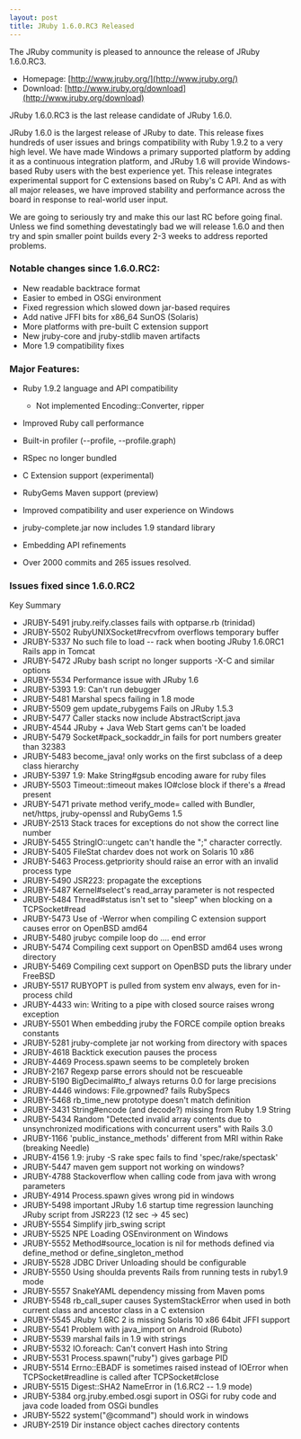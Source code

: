 ```yaml
---
layout: post
title: JRuby 1.6.0.RC3 Released
---
```

The JRuby community is pleased to announce the release of JRuby 1.6.0.RC3.

- Homepage: [http://www.jruby.org/](http://www.jruby.org/)
- Download: [http://www.jruby.org/download](http://www.jruby.org/download)

JRuby 1.6.0.RC3 is the last release candidate of JRuby 1.6.0.

JRuby 1.6.0 is the largest release of JRuby to date. This release
fixes hundreds of user issues and brings compatibility with Ruby 1.9.2
to a very high level. We have made Windows a primary supported
platform by adding it as a continuous integration platform, and JRuby
1.6 will provide Windows-based Ruby users with the best experience
yet. This release integrates experimental support for C extensions
based on Ruby's C API. And as with all major releases, we have
improved stability and performance across the board in response to
real-world user input.

We are going to seriously try and make this our last RC before going final.
Unless we find something devestatingly bad we will release 1.6.0 and then
try and spin smaller point builds every 2-3 weeks to address reported 
problems.

### Notable changes since 1.6.0.RC2:
- New readable backtrace format
- Easier to embed in OSGi environment
- Fixed regression which slowed down jar-based requires
- Add native JFFI bits for x86_64 SunOS (Solaris)
- More platforms with pre-built C extension support
- New jruby-core and jruby-stdlib maven artifacts
- More 1.9 compatibility fixes

### Major Features:

- Ruby 1.9.2 language and API compatibility

  - Not implemented Encoding::Converter, ripper
- Improved Ruby call performance
- Built-in profiler (--profile, --profile.graph)
- RSpec no longer bundled
- C Extension support (experimental)
- RubyGems Maven support (preview)
- Improved compatibility and user experience on Windows
- jruby-complete.jar now includes 1.9 standard library
- Embedding API refinements
- Over 2000 commits and 265 issues resolved.

### Issues fixed since 1.6.0.RC2

Key     Summary
- JRUBY-5491 jruby.reify.classes fails with optparse.rb (trinidad) 			
- JRUBY-5502 RubyUNIXSocket#recvfrom overflows temporary buffer  
- JRUBY-5337 No such file to load -- rack when booting JRuby 1.6.0RC1 Rails app in Tomcat
- JRUBY-5472 JRuby bash script no longer supports -X-C and similar options  
- JRUBY-5534 Performance issue with JRuby 1.6
- JRUBY-5393 1.9: Can't run debugger
- JRUBY-5481 Marshal specs failing in 1.8 mode
- JRUBY-5509 gem update_rubygems Fails on JRuby 1.5.3
- JRUBY-5477 Caller stacks now include AbstractScript.java
- JRUBY-4544 JRuby + Java Web Start gems can't be loaded
- JRUBY-5479 Socket#pack_sockaddr_in fails for port numbers greater than 32383
- JRUBY-5483 become_java! only works on the first subclass of a deep class hierarchy
- JRUBY-5397 1.9: Make String#gsub encoding aware for ruby files
- JRUBY-5503 Timeout::timeout makes IO#close block if there's a #read present
- JRUBY-5471 private method verify_mode= called with Bundler, net/https, jruby-openssl and RubyGems 1.5
- JRUBY-2513 Stack traces for exceptions do not show the correct line number
- JRUBY-5455 StringIO::ungetc can't handle the ";" character correctly.
- JRUBY-5405 FileStat chardev does not work on Solaris 10 x86
- JRUBY-5463 Process.getpriority should raise an error with an invalid process type
- JRUBY-5490 JSR223: propagate the exceptions
- JRUBY-5487 Kernel#select's read_array parameter is not respected
- JRUBY-5484 Thread#status isn't set to "sleep" when blocking on a TCPSocket#read
- JRUBY-5473 Use of -Werror when compiling C extension support causes error on OpenBSD amd64
- JRUBY-5480 jrubyc compile loop do .... end error
- JRUBY-5474 Compiling cext support on OpenBSD amd64 uses wrong directory
- JRUBY-5469 Compiling cext support on OpenBSD puts the library under FreeBSD
- JRUBY-5517 RUBYOPT is pulled from system env always, even for in-process child
- JRUBY-4433 win: Writing to a pipe with closed source raises wrong exception
- JRUBY-5501 When embedding jruby the FORCE compile option breaks constants
- JRUBY-5281 jruby-complete jar not working from directory with spaces
- JRUBY-4618 Backtick execution pauses the process
- JRUBY-4469 Process.spawn seems to be completely broken 
- JRUBY-2167 Regexp parse errors should not be rescueable
- JRUBY-5190 BigDecimal#to_f always returns 0.0 for large precisions
- JRUBY-4446 windows: File.grpowned? fails RubySpecs
- JRUBY-5468 rb_time_new prototype doesn't match definition
- JRUBY-3431 String#encode (and decode?) missing from Ruby 1.9 String
- JRUBY-5434 Random "Detected invalid array contents due to unsynchronized modifications with concurrent users" with Rails 3.0
- JRUBY-1166 'public_instance_methods' different from MRI within Rake (breaking Needle)
- JRUBY-4156 1.9: jruby -S rake spec fails to find 'spec/rake/spectask'
- JRUBY-5447 maven gem support not working on windows?
- JRUBY-4788 Stackoverflow when calling code from java with wrong parameters
- JRUBY-4914 Process.spawn gives wrong pid in windows
- JRUBY-5498 important JRuby 1.6 startup time regression launching JRuby script from JSR223 (12 sec -&gt; 45 sec)
- JRUBY-5554 Simplify jirb_swing script
- JRUBY-5525 NPE Loading OSEnvironment on Windows
- JRUBY-5552 Method#source_location is nil for methods defined via define_method or define_singleton_method
- JRUBY-5528 JDBC Driver Unloading should be configurable
- JRUBY-5550 Using shoulda prevents Rails from running tests in ruby1.9 mode
- JRUBY-5557 SnakeYAML dependency missing from Maven poms
- JRUBY-5548 rb_call_super causes SystemStackError when used in both current class and ancestor class in a C extension
- JRUBY-5545 JRuby 1.6RC 2 is missing Solaris 10 x86 64bit JFFI support
- JRUBY-5541 Problem with java_import on Android (Ruboto)
- JRUBY-5539 marshal fails in 1.9 with strings
- JRUBY-5532 IO.foreach: Can't convert Hash into String
- JRUBY-5531 Process.spawn("ruby") gives garbage PID
- JRUBY-5514 Errno::EBADF is sometimes raised instead of IOError when TCPSocket#readline is called after TCPSocket#close
- JRUBY-5515 Digest::SHA2 NameError in (1.6.RC2 -- 1.9 mode)
- JRUBY-5384 org.jruby.embed.osgi suport in OSGi for ruby code and java code loaded from OSGi bundles
- JRUBY-5522 system("@command") should work in windows
- JRUBY-2519 Dir instance object caches directory contents
